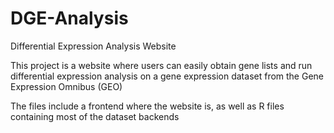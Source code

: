 # DGE-Analysis
Differential Expression Analysis Website

This project is a website where users can easily obtain gene lists and run differential expression analysis on a gene expression dataset from the Gene Expression Omnibus (GEO)

The files include a frontend where the website is, as well as R files containing most of the dataset backends
